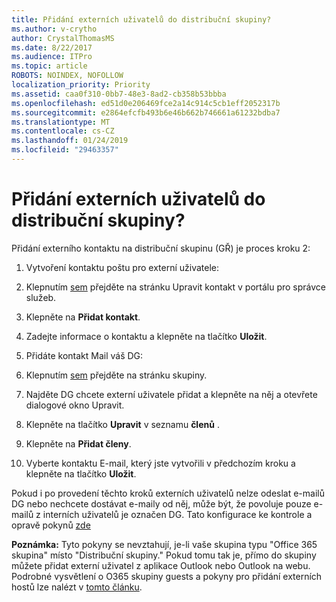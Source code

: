 ```yaml
---
title: Přidání externích uživatelů do distribuční skupiny?
ms.author: v-crytho
author: CrystalThomasMS
ms.date: 8/22/2017
ms.audience: ITPro
ms.topic: article
ROBOTS: NOINDEX, NOFOLLOW
localization_priority: Priority
ms.assetid: caa0f310-0bb7-48e3-8ad2-cb358b53bbba
ms.openlocfilehash: ed51d0e206469fce2a14c914c5cb1eff2052317b
ms.sourcegitcommit: e2864efcfb493b6e46b662b746661a61232bdba7
ms.translationtype: MT
ms.contentlocale: cs-CZ
ms.lasthandoff: 01/24/2019
ms.locfileid: "29463357"
---
```

# <a name="adding-external-users-to-a-distribution-group"></a>Přidání externích uživatelů do distribuční skupiny?

Přidání externího kontaktu na distribuční skupinu (GŘ) je proces kroku 2:
  
1. Vytvoření kontaktu poštu pro externí uživatele:
    
1. Klepnutím [sem](https://support.office.com/article/https://portal.office.com/adminportal/home.aspx#/Contact) přejděte na stránku Upravit kontakt v portálu pro správce služeb. 
    
2. Klepněte na **Přidat kontakt**.
    
3. Zadejte informace o kontaktu a klepněte na tlačítko **Uložit**.
    
2. Přidáte kontakt Mail váš DG:
    
1. Klepnutím [sem](https://support.office.com/article/https://portal.office.com/adminportal/home.aspx#/groups) přejděte na stránku skupiny. 
    
2. Najděte DG chcete externí uživatele přidat a klepněte na něj a otevřete dialogové okno Upravit.
    
3. Klepněte na tlačítko **Upravit** v seznamu **členů** . 
    
4. Klepněte na **Přidat členy**.
    
5. Vyberte kontaktu E-mail, který jste vytvořili v předchozím kroku a klepněte na tlačítko **Uložit**.
    
Pokud i po provedení těchto kroků externích uživatelů nelze odeslat e-mailů DG nebo nechcete dostávat e-maily od něj, může být, že povoluje pouze e-mailů z interních uživatelů je označen DG. Tato konfigurace ke kontrole a opravě pokynů [zde](https://support.office.com/article/https://support.office.com/article/Fix-email-delivery-issues-for-error-code-5-7-133-in-Office-365-991abc19-7756-438f-abcb-39f69b80f284.aspx)
  
 **Poznámka:** Tyto pokyny se nevztahují, je-li vaše skupina typu "Office 365 skupina" místo "Distribuční skupiny." Pokud tomu tak je, přímo do skupiny můžete přidat externí uživatel z aplikace Outlook nebo Outlook na webu. Podrobné vysvětlení o O365 skupiny guests a pokyny pro přidání externích hostů lze nalézt v [tomto článku](https://support.office.com/article/https://support.office.com/article/Guest-access-in-Office-365-Groups-bfc7a840-868f-4fd6-a390-f347bf51aff6.aspx).
  

